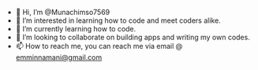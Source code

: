 - 👋 Hi, I’m @Munachimso7569
- 👀 I’m interested in learning how to code and meet coders alike.
- 🌱 I’m currently learning how to code.
- 💞️ I’m looking to collaborate on building apps and writing my own codes.
- 📫 How to reach me, you can reach me via email @ emminnamani@gmail.com

<!---
Munachimso7569/Munachimso7569 is a ✨ special ✨ repository because its `README.md` (this file) appears on your GitHub profile.
You can click the Preview link to take a look at your changes.
--->
